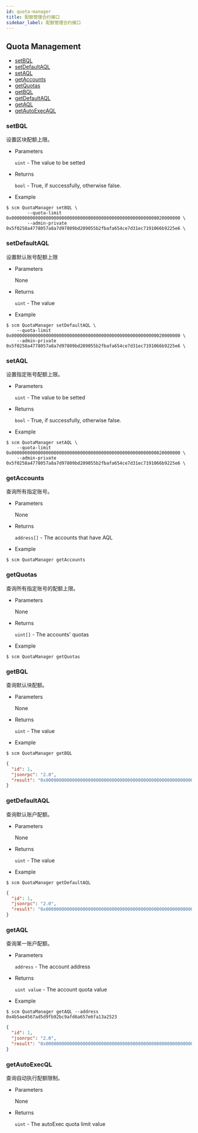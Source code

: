 ```yaml
---
id: quota-manager
title: 配额管理合约接口
sidebar_label: 配额管理合约接口
---
```


<h2 class="hover-list">Quota Management</h2>

* [setBQL](#setBQL)
* [setDefaultAQL](#setDefaultAQL)
* [setAQL](#setAQL)
* [getAccounts](#getAccounts)
* [getQuotas](#getQuotas)
* [getBQL](#getBQL)
* [getDefaultAQL](#getDefaultAQL)
* [getAQL](#getAQL)
* [getAutoExecAQL](#getAQL)

### setBQL

设置区块配额上限。

* Parameters

    `uint` - The value to be setted

* Returns

    `bool` - True, if successfully, otherwise false.

* Example

```shell
$ scm QuotaManager setBQL \
        --quota-limit 0x0000000000000000000000000000000000000000000000000000000020000000 \
        --admin-private 0x5f0258a4778057a8a7d97809bd209055b2fbafa654ce7d31ec7191066b9225e6 \
```

### setDefaultAQL

设置默认账号配额上限

* Parameters

    None

* Returns

    `uint` - The value

* Example

```shell
$ scm QuotaManager setDefaultAQL \
    --quota-limit 0x0000000000000000000000000000000000000000000000000000000020000000 \
    --admin-private 0x5f0258a4778057a8a7d97809bd209055b2fbafa654ce7d31ec7191066b9225e6 \
```

### setAQL

设置指定账号配额上限。

* Parameters

    `uint` - The value to be setted

* Returns

    `bool` - True, if successfully, otherwise false.

* Example

```shell
$ scm QuotaManager setAQL \
    --quota-limit 0x0000000000000000000000000000000000000000000000000000000020000000 \
    --admin-private 0x5f0258a4778057a8a7d97809bd209055b2fbafa654ce7d31ec7191066b9225e6 \
```

### getAccounts

查询所有指定账号。

* Parameters

    None

* Returns

    `address[]` - The accounts that have AQL

* Example

```shell
$ scm QuotaManager getAccounts
```

### getQuotas

查询所有指定账号的配额上限。

* Parameters

    None

* Returns

    `uint[]` - The accounts' quotas

* Example

```shell
$ scm QuotaManager getQuotas
```

### getBQL

查询默认块配额。

* Parameters

    None

* Returns

    `uint` - The value

* Example

```shell
$ scm QuotaManager getBQL
```

```json
{
  "id": 1,
  "jsonrpc": "2.0",
  "result": "0x0000000000000000000000000000000000000000000000000000000040000000"
}
```


### getDefaultAQL

查询默认账户配额。

* Parameters

    None

* Returns

    `uint` - The value

* Example

```shell
$ scm QuotaManager getDefaultAQL
```

```json
{
  "id": 1,
  "jsonrpc": "2.0",
  "result": "0x0000000000000000000000000000000000000000000000000000000010000000"
}
```

### getAQL

查询某一账户配额。

* Parameters

    `address` - The account address

* Returns

    `uint value` - The account quota value

* Example

```shell
$ scm QuotaManager getAQL --address 0x4b5ae4567ad5d9fb92bc9afd6a657e6fa13a2523
```

```json
{
  "id": 1,
  "jsonrpc": "2.0",
  "result": "0x0000000000000000000000000000000000000000000000000000000040000000"
}
```

### getAutoExecQL

查询自动执行配额限制。

* Parameters

    None

* Returns

    `uint` - The autoExec quota limit value

